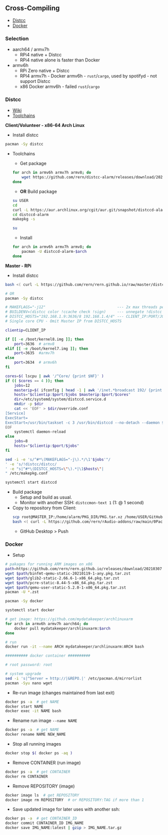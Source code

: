 Cross-Compiling
---
- [Distcc](#distcc)
- [Docker](#docker)

### Selection
- aarch64 / armv7h
	- RPi4 native + Distcc
	- RPi4 native alone is faster than Docker
- armv6h
	- RPi Zero native + Distcc
	- RPI4 armv7h - Docker armv6h - `rust`/`cargo`, used by spotifyd - not support Distcc
	- x86 Docker armv6h - failed `rust`/`cargo`

### Distcc
- [Wiki](https://archlinuxarm.org/wiki/Distributed_Compiling)
- [Toolchains](https://aur.archlinux.org/packages/distccd-alarm-armv7h/)

**Client/Volunteer - x86-64 Arch Linux**
- Install distcc
```sh
pacman -Sy distcc
```
- Toolchains
	- Get package
	```sh
	for arch in armv6h armv7h armv8; do
		wget https://github.com/rern/distcc-alarm/releases/download/20200823/distccd-alarm-$arch-10.2.0.20200823-3-x86_64.pkg.tar.zst
	done
	```

	- **OR** Build package
	```sh
	su USER
	cd
	curl -L https://aur.archlinux.org/cgit/aur.git/snapshot/distccd-alarm.tar.gz | bsdtar xf -
	cd distccd-alarm
	makepkg -s

	su
	```

	- Install
	```sh
	for arch in armv6h armv7h armv8; do
		pacman -U distccd-alarm-$arch
	done
	```
**Master - RPi**
- Install distcc
```sh
bash <( curl -L https://github.com/rern/rern.github.io/raw/master/distcc-master.sh )

# OR
pacman -Sy distcc

# MAKEFLAGS="-j12"                                --- 2x max threads per client
# BUILDENV=(distcc color !ccache check !sign)     --- unnegate !distcc
# DISTCC_HOSTS="192.168.1.9:3636/8 192.168.1.4/4" --- CLIENT_IP:PORT/JOBS (JOBS: 2x max threads per client)
# Single core CPU - Omit Master IP from DISTCC_HOSTS

clientip=CLIENT_IP

if [[ -e /boot/kernel8.img ]]; then
	port=3636  # armv8
elif [[ -e /boot/kernel7.img ]]; then
	port=3635  #armv7h
else
	port=3634  # armv6h
fi

cores=$( lscpu | awk '/^Core/ {print $NF}' )
if (( $cores == 4 )); then
	jobs=12
	masterip=$( ifconfig | head -1 | awk '/inet.*broadcast 192/ {print $2}' )
	hosts="$clientip:$port/$jobs $masterip:$port/$cores"
	dir=/etc/systemd/system/distccd.service.d
	mkdir -p $dir
	cat << 'EOF' > $dir/override.conf
[Service]
ExecStart=
ExecStart=/usr/bin/taskset -c 3 /usr/bin/distccd --no-detach --daemon $DISTCC_ARGS
EOF
	systemctl daemon-reload
else
	jobs=8
	hosts="$clientip:$port/$jobs"
fi

sed -i -e 's/^#*\(MAKEFLAGS="-j\).*/\1'$jobs'"/
' -e 's/!distcc/distcc/
' -e "s|^#*\(DISTCC_HOSTS=\"\).*|\1$hosts\"|
" /etc/makepkg.conf

systemctl start distccd
```
- Build package
	- Setup and build as usual.
	- Monitor with another SSH: `distccmon-text 1` (1: @ 1 second)
- Copy to repository from Client:
	```sh
	scp root@MASTER_IP:/home/alarm/PKG_DIR/PKG.tar.xz /home/USER/GitHub/rern.github.io/ARCH
	bash <( curl -L https://github.com/rern/rAudio-addons/raw/main/0Packages/repoupdate.sh )	
	```
	- GitHub Desktop > Push


### Docker
- Setup
```sh
# pakages for running ARM images on x86
path=https://github.com/rern/rern.github.io/releases/download/20210307
wget $path/binfmt-qemu-static-20210119-1-any.pkg.tar.zst
wget $path/glib2-static-2.66.6-1-x86_64.pkg.tar.zst
wget $path/pcre-static-8.44-5-x86_64.pkg.tar.zst
wget $path/qemu-user-static-5.2.0-1-x86_64.pkg.tar.zst
pacman -U *.zst

pacman -Sy docker

systemctl start docker

# get image: https://github.com/mydatakeeper/archlinuxarm
for arch in armv6h armv7h aarch64; do
	docker pull mydatakeeper/archlinuxarm:$arch
done

# run
docker run -it --name ARCH mydatakeeper/archlinuxarm:ARCH bash

########## docker container ##########

# root password: root

# system upgrade
sed -i 's|^Server = http://|&REPO.|' /etc/pacman.d/mirrorlist
pacman -Syu nano wget
```
- Re-run image (changes maintained from last exit)
```sh
docker ps -a  # get NAME
docker start NAME
docker exec -it NAME bash
```
- Rename run image `--name NAME`
```sh
docker ps -a  # get NAME
docker rename NAME NEW_NAME
```
- Stop all running images
```sh
docker stop $( docker ps -aq )
```
- Remove CONTAINER (run image)
```sh
docker ps -a  # get CONTAINER
docker rm CONTAINER
```
- Remove REPOSITORY (image)
```sh
docker image ls  # get REPOSITORY
docker image rm REPOSITORY  # or REPOSITORY:TAG if more than 1
```
- Save updated image for later uses with another ssh:
```sh
docker ps -a  # get CONTAINER_ID
docker commit CONTAINER_ID IMG_NAME
docker save IMG_NAME:latest | gzip > IMG_NAME.tar.gz
```

